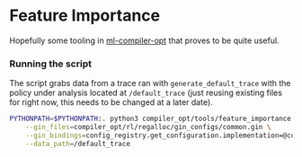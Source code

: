 # Feature Importance

Hopefully some tooling in [ml-compiler-opt](https://github.com/google/ml-compiler-opt)
that proves to be quite useful.

### Running the script

The script grabs data from a trace ran with `generate_default_trace` with the policy under
analysis located at `/default_trace` (just reusing existing files for right now, this needs
to be changed at a later date).

```bash
PYTHONPATH=$PYTHONPATH:. python3 compiler_opt/tools/feature_importance.py \
    --gin_files=compiler_opt/rl/regalloc/gin_configs/common.gin \
    --gin_bindings=config_registry.get_configuration.implementation=@configs.RegallocEvictionConfig \
    --data_path=/default_trace
```